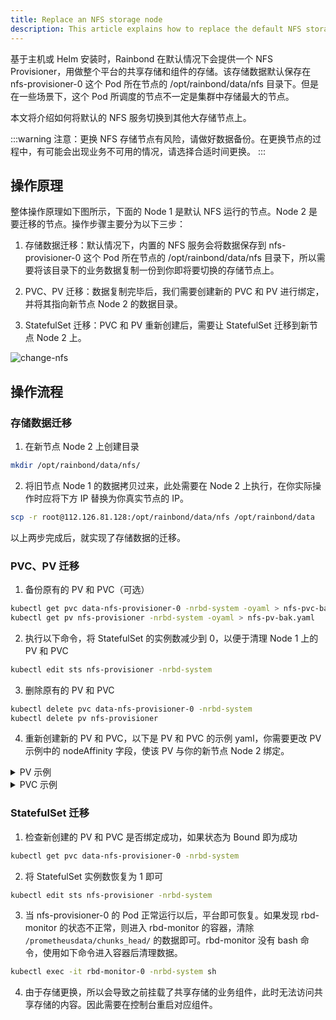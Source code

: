 ```yaml
---
title: Replace an NFS storage node
description: This article explains how to replace the default NFS storage to another large storage node.
---
```


基于主机或 Helm 安装时，Rainbond 在默认情况下会提供一个 NFS Provisioner，用做整个平台的共享存储和组件的存储。该存储数据默认保存在 nfs-provisioner-0 这个 Pod 所在节点的 /opt/rainbond/data/nfs 目录下。但是在一些场景下，这个 Pod 所调度的节点不一定是集群中存储最大的节点。

本文将介绍如何将默认的 NFS 服务切换到其他大存储节点上。

:::warning
注意：更换 NFS 存储节点有风险，请做好数据备份。在更换节点的过程中，有可能会出现业务不可用的情况，请选择合适时间更换。
:::

## 操作原理

整体操作原理如下图所示，下面的 Node 1 是默认 NFS 运行的节点。Node 2 是要迁移的节点。操作步骤主要分为以下三步：

1. 存储数据迁移：默认情况下，内置的 NFS 服务会将数据保存到 nfs-provisioner-0 这个 Pod 所在节点的 /opt/rainbond/data/nfs 目录下，所以需要将该目录下的业务数据复制一份到你即将要切换的存储节点上。

2. PVC、PV 迁移：数据复制完毕后，我们需要创建新的 PVC 和 PV 进行绑定，并将其指向新节点 Node 2 的数据目录。

3. StatefulSet 迁移：PVC 和 PV 重新创建后，需要让 StatefulSet 迁移到新节点 Node 2 上。

![change-nfs](https://static.goodrain.com/docs/5.14.2/change-nfs.png)

## 操作流程

### 存储数据迁移

1. 在新节点 Node 2 上创建目录

```bash
mkdir /opt/rainbond/data/nfs/
```

2. 将旧节点 Node 1 的数据拷贝过来，此处需要在 Node 2 上执行，在你实际操作时应将下方 IP 替换为你真实节点的 IP。

```bash
scp -r root@112.126.81.128:/opt/rainbond/data/nfs /opt/rainbond/data
```

以上两步完成后，就实现了存储数据的迁移。

### PVC、PV 迁移

1. 备份原有的 PV 和 PVC（可选）

```bash
kubectl get pvc data-nfs-provisioner-0 -nrbd-system -oyaml > nfs-pvc-bak.yaml
kubectl get pv nfs-provisioner -nrbd-system -oyaml > nfs-pv-bak.yaml
```

2. 执行以下命令，将 StatefulSet 的实例数减少到 0，以便于清理 Node 1 上的 PV 和 PVC

```bash
kubectl edit sts nfs-provisioner -nrbd-system
```

3. 删除原有的 PV 和 PVC

```bash
kubectl delete pvc data-nfs-provisioner-0 -nrbd-system
kubectl delete pv nfs-provisioner
```

4. 重新创建新的 PV 和 PVC，以下是 PV 和 PVC 的示例 yaml，你需要更改 PV 示例中的 nodeAffinity 字段，使该 PV 与你的新节点 Node 2 绑定。

<details>
<summary>PV 示例</summary>

```yaml
apiVersion: v1
kind: PersistentVolume
metadata:
  labels:
    belongTo: rainbond-operator
    creator: Rainbond
    name: nfs-provisioner
  name: nfs-provisioner
spec:
  accessModes:
  - ReadWriteMany
  capacity:
    storage: 1Gi
  hostPath:
    path: /opt/rainbond/data/nfs
    type: DirectoryOrCreate
  nodeAffinity:
    required:
      nodeSelectorTerms:
      - matchExpressions:
        - key: kubernetes.io/hostname
          operator: In
          values:
          - 59.110.14.219
      - matchExpressions:
        - key: k3s.io/hostname
          operator: In
          values:
          - 59.110.14.219
  persistentVolumeReclaimPolicy: Retain
  storageClassName: manual
  volumeMode: Filesystem
```

</details>

<details>
<summary>PVC 示例</summary>

```yaml
apiVersion: v1
kind: PersistentVolumeClaim
metadata:
  labels:
    belongTo: rainbond-operator
    creator: Rainbond
    name: nfs-provisioner
  name: data-nfs-provisioner-0
  namespace: rbd-system
spec:
  accessModes:
  - ReadWriteMany
  resources:
    requests:
      storage: 1Gi
  storageClassName: manual
  volumeMode: Filesystem
  volumeName: nfs-provisioner
```

</details>

### StatefulSet 迁移

1. 检查新创建的 PV 和 PVC 是否绑定成功，如果状态为 Bound 即为成功

```bash
kubectl get pvc data-nfs-provisioner-0 -nrbd-system
```

2. 将 StatefulSet 实例数恢复为 1 即可

```bash
kubectl edit sts nfs-provisioner -nrbd-system
```

3. 当 nfs-provisioner-0 的 Pod 正常运行以后，平台即可恢复。如果发现 rbd-monitor 的状态不正常，则进入 rbd-monitor 的容器，清除 `/prometheusdata/chunks_head/` 的数据即可。rbd-monitor 没有 bash 命令，使用如下命令进入容器后清理数据。

```bash
kubectl exec -it rbd-monitor-0 -nrbd-system sh
```

4. 由于存储更换，所以会导致之前挂载了共享存储的业务组件，此时无法访问共享存储的内容。因此需要在控制台重启对应组件。
